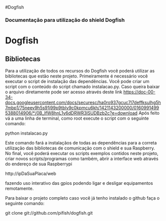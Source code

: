 #Dogfish
### Documentação para utilização do shield Dogfish

Dogfish
========

Bibliotecas
------------

Para a utilização de todos os recursos do Dogfish você poderá utilizar 
as bibliotecas que estão neste projeto. Primeiramente é necessário você executar
o script de instalação das dependências. Você pode criar um script com o conteúdo
do script chamado instalacao.py. Caso queira baixar o arquivo diretamente pode
ser acesso através deste link https://doc-00-34-docs.googleusercontent.com/docs/securesc/ha0ro937gcuc7l7deffksulhg5h7mbp1/75neev9h5s91j99p9tblv9c0kpmcu6kh/1421143200000/01609914995388014906/*/0B_IfW8hnL1y6dDRWR3lSUDBzb2c?e=download
Após feito vá a uma linha de terminal, como root execute o script com o seguinte comando:

python instalacao.py

Este comando fará a instalaçãos de todas as dependências para a correta utilização 
das bibliotecas de comunicação com o shield e sua Raspberry. No final, você poderá
executar os scripts exemplos contidos neste projeto, criar novos scripts/programas 
como também, abrir a interface web através do endereço de sua Raspberrypi

http://ipDaSuaPlaca/web

fazendo uso interativo das gpios podendo ligar e desligar equipamentos remotamente.


Para baixar o projeto completo caso você já tenho instalado o github faça o seguinte comando:

git clone git://github.com/pifish/dogfish.git
